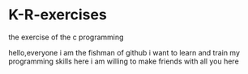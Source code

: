 # K-R-exercises
the exercise of the c programming

hello,everyone i am the fishman of github
i want to learn and train my programming skills here
i am willing to make friends with all you here 
